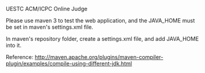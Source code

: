 UESTC ACM/ICPC Online Judge

Please use maven 3 to test the web application, and the JAVA_HOME must be set in maven's settings.xml file.

In maven's repository folder, create a settings.xml file, and add JAVA_HOME into it.

Reference: http://maven.apache.org/plugins/maven-compiler-plugin/examples/compile-using-different-jdk.html

